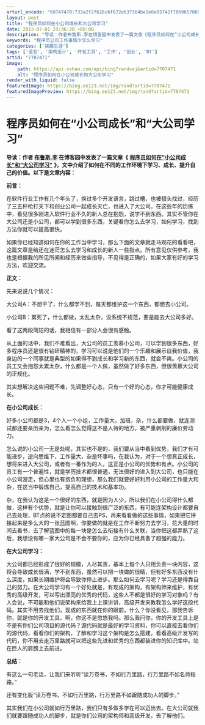 ```yaml
---
arturl_encode: "68747470:733a2f2f626c6f672e6373646e2e6e65742f78696578696576:762f61727469636c652f64657461696c732f37373037343731"
layout: post
title: "程序员如何在小公司成长和大公司学习"
date: 2012-07-01 23:36:20 +08:00
description: "导读：作者布鲁斯.李在博客园中发表了一篇文章《程序员如何在“小公司成长”和“大公司学习”》，文中介绍"
keywords: "程序员公司工作事情少怎么学习"
categories: ['挨踢生涯']
tags: ['语言', '架构设计', '开发工具', '工作', '创业', 'Bt']
artid: "7707471"
image:
    path: https://api.vvhan.com/api/bing?rand=sj&artid=7707471
    alt: "程序员如何在小公司成长和大公司学习"
render_with_liquid: false
featuredImage: https://bing.ee123.net/img/rand?artid=7707471
featuredImagePreview: https://bing.ee123.net/img/rand?artid=7707471
---
```


# 程序员如何在“小公司成长”和“大公司学习”

**导读：作者
[**布鲁斯.李**](http://www.cnblogs.com/bruceli/)
在博客园中发表了一篇文章《**
[**程序员如何在“小公司成长”和“大公司学习”**](http://www.cnblogs.com/bruceli/archive/2011/04/18/2017278.html)
**》，文中介绍了如何在不同的工作环境下学习、成长、提升自己的价值。以下是文章内容：**

**前言：**

在软件行业工作有几个年头了，换过多个开发语言，跳过槽，也被猎头找过，经历了三五杆枪打天下和创业公司一起成长灭亡，也进入了大公司。在这些年的历练中，看见很多刚进入软件行业不久的新人总在抱怨，说学不到东西。其实不管你在大公司还是小公司，都可以学到很多东西，关键看你怎么去学习，如何学习，找到方法你就可以提高很快。

如果你已经知道如何在你的工作当中学习，那么下面的文章就走马观花的看看吧，这篇文章是给还在迷茫怎么去学习和成长的新人一些指点。所有意见仅供参考，我也是根据我的所见所闻和经历来做些指导，不见得是正确的，如果大家有好的学习方法，欢迎交流。

**正文：**

先来说说几个情况：

大公司A：不想干了，什么都学不到，每天都维护这一个东西，都想去小公司。

小公司B：累死了，什么都做，太乱太杂，没系统不规范，要是能去大公司多好。

看了这两段简短的话，我相信有一部分人会很有感触。

从上面的话中，我们不难看出，大公司的员工羡慕小公司，可以学到很多东西，好多程序员还是很有钻研精神的，学习可以说是他们的一个乐趣和展示自我价值，我身边的一个同事就是典型的如果得不到成长和学习新的东西，就会不爽。小公司的员工又会抱怨太累太杂，什么都是一个人做，虽然做了好多东西，但很羡慕大公司的正规化。

其实想解决这些问题不难，先调整好心态，只有一个好的心态，你才可能健康成长。

**在小公司成长：**

好多小公司都是3，4个人一个小组，工作量大，加班，杂，什么都要做，就连测试都还要亲历亲为，怎么看怎么觉得这不是人待的地方，被严重剥削的廉价劳动力。

怎么说的小公司一无是处呢，其实也不是的，我们要从当中看到优势，我们才有可能进步，逆向思维下，工作量大，杂是坏事吗，在我认为，对于一个想真正成长，想将来进入大公司，或者有一番作为的人，这正是小公司的优势和有点。小公司的员工有一个普遍性，就是学历技术都很普通，无法很好的进入到大公司，也只能在小公司游走，但心里也有抱负和理想，那么我们就要好好利用小公司的工作量大和杂，在这当中锻炼自己，提高自己的技术和基本功。

杂，在我认为这是一个很好的东西，就是因为人少，所以我们在小公司得什么都做，这样有个优势，就是让你可以接触到很广泛的东西，有可能连架构设计都要自己去处理，BT点的说不定图都要自己去PS，再来看看做的这些事情，如果把它拼接起来是多么大的一张蓝图啊，你要做的就是在工作不断努力去学习，花大量的时间去看书，去了解蓝图中的每一块是怎么去衔接有什么关联，当你把这都弄熟了这后，我想没有哪一家大公司是不会不要你的，应为你已经具备了超强的能力。

**在大公司学习：**

大公司都已经形成了很好的规模，人尽其责，基本上每个人只用负责一块内容，这将会导致成长很满，学不到东西，虽然可以把一块做的很精，但有好多东西没有什么深度，如果长期维护将会导致你停止进步。那么如何去学习呢？学习还是得靠自己的努力。在大公司学习有一个好处就是，有现成的架构，有架构师来维护，有优秀的高级开发，可以写出漂亮的优秀的代码，这些人不都是很好的学习对象吗？有人会说，不可能和他们说架构来给我上上课讲讲，高级开发来教我怎么学好这段代码。其实不用去找他们，现成的东西就在你的眼前。什么？你没看见，那我告诉你，就是你的开发工具。啊，你这不是忽悠我吗。那么我问你，你的开发工具上是不是有你们公司项目的源代码？源代码就是最好的学习资料，你可以直接去看你们的源代码，看看你们的架构，了解和学习这个架构是怎么搭建，看看高级开发写的代码，你不用去走万里路就可以把这些先进和优秀的东西都装进你的知识库中。站在巨人的肩膀上去前进。

**总结：**

有这么一句老话，让我们来听听“读万卷书，不如行万里路，行万里路不如名师指路。”

还有变化版“读万卷书，不如行万里路，行万里路不如跟随成功人的脚步。”

其实我们在小公司就如行万里路，我们只有多做多学在可以迈出去。在大公司就我们就要跟随成功人的脚步，就是你们公司的架构师和高级开发，去了解他们。